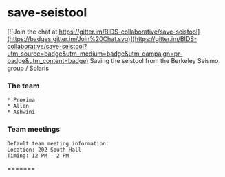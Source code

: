 # save-seistool

[![Join the chat at https://gitter.im/BIDS-collaborative/save-seistool](https://badges.gitter.im/Join%20Chat.svg)](https://gitter.im/BIDS-collaborative/save-seistool?utm_source=badge&utm_medium=badge&utm_campaign=pr-badge&utm_content=badge)
Saving the seistool from the Berkeley Seismo group / Solaris

### The team
```
* Proxima
* Allen
* Ashwini
```

### Team meetings
```
Default team meeting information:
Location: 202 South Hall
Timing: 12 PM - 2 PM
```
=======

